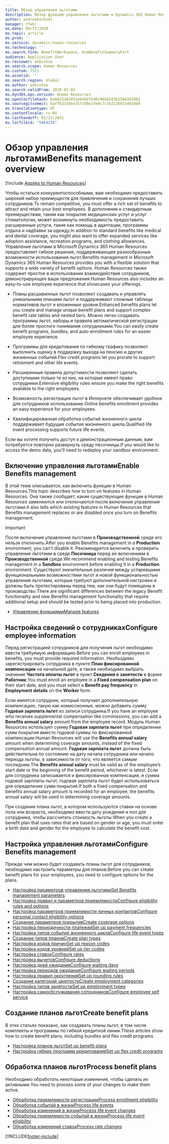 ```yaml
---
title: Обзор управления льготами
description: Обзор функции управления льготами в Dynamics 365 Human Resources. Предложите своим сотрудникам расширенные возможности с помощью простого в использовании интерактивного опыта.
author: andreabichsel
manager: tfehr
ms.date: 09/17/2020
ms.topic: article
ms.prod: ''
ms.service: dynamics-human-resources
ms.technology: ''
ms.search.form: BenefitWorkspace, HcmBenefitSummaryPart
audience: Application User
ms.reviewer: anbichse
ms.search.scope: Human Resources
ms.custom: 7521
ms.assetid: ''
ms.search.region: Global
ms.author: anbichse
ms.search.validFrom: 2020-02-03
ms.dyn365.ops.version: Human Resources
ms.openlocfilehash: ba6623102431eb45bf5d0c96b6583615663d1081
ms.sourcegitcommit: 6affb3316be757c99e1fe9c7c7b312b93c483408
ms.translationtype: HT
ms.contentlocale: ru-RU
ms.lasthandoff: 02/17/2021
ms.locfileid: "5464334"
---
```

# <a name="benefits-management-overview"></a><span data-ttu-id="980dc-104">Обзор управления льготами</span><span class="sxs-lookup"><span data-stu-id="980dc-104">Benefits management overview</span></span>

[!include [Applies to Human Resources](../includes/applies-to-hr.md)]

<span data-ttu-id="980dc-105">Чтобы остаться конкурентоспособными, вам необходимо предоставить широкий набор преимуществ для привлечения и сохранения лучших сотрудников.</span><span class="sxs-lookup"><span data-stu-id="980dc-105">To remain competitive, you must offer a rich set of benefits to attract and retain your best employees.</span></span> <span data-ttu-id="980dc-106">В дополнение к стандартным преимуществам, таким как покрытие медицинских услуг и услуг стоматологии, может возникнуть необходимость предоставить расширенные услуги, такие как помощь в адаптации, программы отдыха и надбавки за одежду.</span><span class="sxs-lookup"><span data-stu-id="980dc-106">In addition to standard benefits like medical and dental coverage, you might also want to offer expanded services like adoption assistance, recreation programs, and clothing allowances.</span></span> <span data-ttu-id="980dc-107">Управление льготами в Microsoft Dynamics 365 Human Resources предоставляет гибкое решение, поддерживающее разнообразные возможности использования льгот.</span><span class="sxs-lookup"><span data-stu-id="980dc-107">Benefits management in Microsoft Dynamics 365 Human Resources provides you with a flexible solution that supports a wide variety of benefit options.</span></span> <span data-ttu-id="980dc-108">Human Resources также содержит простое в использовании взаимодействие сотрудников, демонстрирующее ваши предложения.</span><span class="sxs-lookup"><span data-stu-id="980dc-108">Human Resources also includes an easy-to-use employee experience that showcases your offerings.</span></span>

- <span data-ttu-id="980dc-109">Планы расширенных льгот позволяют создавать и управлять уникальными планами льгот и поддерживают сложные таблицы нормативов льгот и вложенные уровни.</span><span class="sxs-lookup"><span data-stu-id="980dc-109">Enhanced benefits plans let you create and manage unique benefit plans and support complex benefit rate tables and nested tiers.</span></span> <span data-ttu-id="980dc-110">Можно легко создавать программы льгот, наборы и правила автоматической регистрации для более простого понимания сотрудниками.</span><span class="sxs-lookup"><span data-stu-id="980dc-110">You can easily create benefit programs, bundles, and auto-enrollment rules for an easier employee experience.</span></span>

- <span data-ttu-id="980dc-111">Программы для кредитования по гибкому графику позволяют выполнить оценку в поддержку выхода на пенсию и других жизненных событий.</span><span class="sxs-lookup"><span data-stu-id="980dc-111">Flex credit programs let you prorate to support retirement and other life events.</span></span>

- <span data-ttu-id="980dc-112">Расширенные правила допустимости позволяют сделать доступными только те из них, на которые имеют право сотрудники.</span><span class="sxs-lookup"><span data-stu-id="980dc-112">Extensive eligibility rules ensure you make the right benefits available to the right employees.</span></span>

- <span data-ttu-id="980dc-113">Возможность регистрации льгот в Интернете обеспечивает удобное для сотрудников использование.</span><span class="sxs-lookup"><span data-stu-id="980dc-113">Online benefits enrollment provides an easy experience for your employees.</span></span>

- <span data-ttu-id="980dc-114">Квалифицированная обработка событий жизненного цикла поддерживает будущие события жизненного цикла.</span><span class="sxs-lookup"><span data-stu-id="980dc-114">Qualified life event processing supports future life events.</span></span>

<span data-ttu-id="980dc-115">Если вы хотите получить доступ к демонстрационным данным, вам потребуется повторно развернуть среду песочницы.</span><span class="sxs-lookup"><span data-stu-id="980dc-115">If you would like to access the demo data, you'll need to redeploy your sandbox environment.</span></span>

## <a name="enable-benefits-management"></a><span data-ttu-id="980dc-116">Включение управления льготами</span><span class="sxs-lookup"><span data-stu-id="980dc-116">Enable Benefits management</span></span>

<span data-ttu-id="980dc-117">В этой теме описывается, как включить функции в Human Resources.</span><span class="sxs-lookup"><span data-stu-id="980dc-117">This topic describes how to turn on features in Human Resources.</span></span> <span data-ttu-id="980dc-118">Она также сообщает, какие существующие функции в Human Resources заменяются или отключаются после включения управления льготами.</span><span class="sxs-lookup"><span data-stu-id="980dc-118">It also tells which existing features in Human Resources that Benefits management replaces or are disabled once you turn on Benefits management.</span></span>

> [!IMPORTANT]
> <span data-ttu-id="980dc-119">После включения управления льготами в **Производственной** среде его нельзя отключить.</span><span class="sxs-lookup"><span data-stu-id="980dc-119">After you enable Benefits management in a **Production** environment, you can't disable it.</span></span> <span data-ttu-id="980dc-120">Рекомендуется включить и проверить управление льготами в среде **Песочница** перед ее включением в **Производственной** среде.</span><span class="sxs-lookup"><span data-stu-id="980dc-120">We recommend enabling and testing Benefits management in a **Sandbox** environment before enabling it in a **Production** environment.</span></span> <span data-ttu-id="980dc-121">Существуют значительные различия между устаревшими функциональными возможностями льгот и новой функциональностью управления льготами, которые требуют дополнительной настройки и должны быть протестированы перед тем, как они будут помещены в производство.</span><span class="sxs-lookup"><span data-stu-id="980dc-121">There are significant differences between the legacy Benefit functionality and new Benefits management functionality that require additional setup and should be tested prior to being placed into production.</span></span>

- [<span data-ttu-id="980dc-122">Управление функциями</span><span class="sxs-lookup"><span data-stu-id="980dc-122">Manage features</span></span>](hr-admin-manage-features.md)

## <a name="configure-employee-information"></a><span data-ttu-id="980dc-123">Настройка сведений о сотрудниках</span><span class="sxs-lookup"><span data-stu-id="980dc-123">Configure employee information</span></span>

<span data-ttu-id="980dc-124">Перед регистрацией сотрудников для получения льгот необходимо ввести требуемую информацию.</span><span class="sxs-lookup"><span data-stu-id="980dc-124">Before you can enroll employees in benefits, you must provide required information.</span></span> <span data-ttu-id="980dc-125">Необходимо зарегистрировать сотрудника в пункте **План фиксированной компенсации** на начальной дате, а также необходимо выбрать значение **Частота оплаты льгот** в пункт **Сведения о занятости** в форме **Работник**.</span><span class="sxs-lookup"><span data-stu-id="980dc-125">You must enroll an employee in a **Fixed compensation plan** on their start date, and you must select a **Benefit pay frequency** in **Employment details** on the **Worker** form.</span></span>

<span data-ttu-id="980dc-126">Если имеется сотрудник, который получает дополнительную компенсацию, такую как комиссионные, можно добавить сумму **Годовая зарплата льгот** из записи сотрудника.</span><span class="sxs-lookup"><span data-stu-id="980dc-126">If you have an employee who receives supplemental compensation like commissions, you can add a **Benefits annual salary** amount from the employee record.</span></span> <span data-ttu-id="980dc-127">Модуль Human Resources использует сумму **Годовая зарплата льгот** при определении сумм покрытия вместо годовой суммы по фиксированной компенсации.</span><span class="sxs-lookup"><span data-stu-id="980dc-127">Human Resources will use the **Benefits annual salary** amount when determining coverage amounts, instead of the fixed compensation annual amount.</span></span> <span data-ttu-id="980dc-128">**Годовая зарплата льгот** должна быть действительна по состоянию на дату начала сотрудника или начало периода льготы, в зависимости от того, что является самым последним.</span><span class="sxs-lookup"><span data-stu-id="980dc-128">The **Benefits annual salary** must be valid as of the employee’s start date or the beginning of the benefit period, whichever is latest.</span></span> <span data-ttu-id="980dc-129">Если для сотрудника записывается и фиксированная компенсация, и сумма годовой зарплаты льгот, годовая зарплата льгот будет использоваться для определения сумм покрытия.</span><span class="sxs-lookup"><span data-stu-id="980dc-129">If both a fixed compensation and benefits annual salary amount is recorded for an employee, the benefits annual salary will be used in determining coverage amounts.</span></span>

<span data-ttu-id="980dc-130">При создании плана льгот, в котором используются ставки на основе пола или возраста, необходимо ввести дату рождения и пол для сотрудника, чтобы рассчитать стоимость льготы.</span><span class="sxs-lookup"><span data-stu-id="980dc-130">When you create a benefit plan that uses rates that are based on gender or age, you must enter a birth date and gender for the employee to calculate the benefit cost.</span></span>

## <a name="configure-benefits-management"></a><span data-ttu-id="980dc-131">Настройка управления льготами</span><span class="sxs-lookup"><span data-stu-id="980dc-131">Configure Benefits management</span></span>

<span data-ttu-id="980dc-132">Прежде чем можно будет создавать планы льгот для сотрудников, необходимо настроить параметры для планов.</span><span class="sxs-lookup"><span data-stu-id="980dc-132">Before you can create benefit plans for your employees, you need to configure options for the plans.</span></span>

- [<span data-ttu-id="980dc-133">Настройка параметров управления льготами</span><span class="sxs-lookup"><span data-stu-id="980dc-133">Set Benefits management parameters</span></span>](hr-benefits-setup-parameters.md)
- [<span data-ttu-id="980dc-134">Настройка правил и параметров приемлемости</span><span class="sxs-lookup"><span data-stu-id="980dc-134">Configure eligibility rules and options</span></span>](hr-benefits-setup-eligibility-rules.md)
- [<span data-ttu-id="980dc-135">Настройка параметров приемлемости личных контактов</span><span class="sxs-lookup"><span data-stu-id="980dc-135">Configure personal contact eligibility options</span></span>](hr-benefits-setup-contact-eligibility-options.md)
- [<span data-ttu-id="980dc-136">Создание параметров покрытия</span><span class="sxs-lookup"><span data-stu-id="980dc-136">Create coverage options</span></span>](hr-benefits-setup-coverage-options.md)
- [<span data-ttu-id="980dc-137">Настройка периодичности платежей</span><span class="sxs-lookup"><span data-stu-id="980dc-137">Set up payment frequencies</span></span>](hr-benefits-setup-payment-frequencies.md)
- [<span data-ttu-id="980dc-138">Настройка типов событий жизненного цикла</span><span class="sxs-lookup"><span data-stu-id="980dc-138">Configure life event types</span></span>](hr-benefits-setup-life-event-types.md)
- [<span data-ttu-id="980dc-139">Создание типов планов</span><span class="sxs-lookup"><span data-stu-id="980dc-139">Create plan types</span></span>](hr-benefits-setup-plan-types.md)
- [<span data-ttu-id="980dc-140">Настройка кодов причин</span><span class="sxs-lookup"><span data-stu-id="980dc-140">Set up reason codes</span></span>](hr-benefits-setup-reason-codes.md)
- [<span data-ttu-id="980dc-141">Настройка кодов уровней</span><span class="sxs-lookup"><span data-stu-id="980dc-141">Set up tier codes</span></span>](hr-benefits-setup-tier-codes.md)
- [<span data-ttu-id="980dc-142">Настройка ставок</span><span class="sxs-lookup"><span data-stu-id="980dc-142">Configure rates</span></span>](hr-benefits-setup-rates.md)
- [<span data-ttu-id="980dc-143">Настройка вычетов</span><span class="sxs-lookup"><span data-stu-id="980dc-143">Configure deductions</span></span>](hr-benefits-setup-deductions.md)
- [<span data-ttu-id="980dc-144">Настройка дней ожидания</span><span class="sxs-lookup"><span data-stu-id="980dc-144">Configure waiting days</span></span>](hr-benefits-setup-waiting-days.md)
- [<span data-ttu-id="980dc-145">Настройка периодов ожидания</span><span class="sxs-lookup"><span data-stu-id="980dc-145">Configure waiting periods</span></span>](hr-benefits-setup-waiting-periods.md)
- [<span data-ttu-id="980dc-146">Настройка правил округления</span><span class="sxs-lookup"><span data-stu-id="980dc-146">Set up rounding rules</span></span>](hr-benefits-setup-rounding-rules.md)
- [<span data-ttu-id="980dc-147">Создание категорий занятости</span><span class="sxs-lookup"><span data-stu-id="980dc-147">Create employment categories</span></span>](hr-benefits-setup-employment-categories.md)
- [<span data-ttu-id="980dc-148">Настройка типов занятости</span><span class="sxs-lookup"><span data-stu-id="980dc-148">Set up employment types</span></span>](hr-benefits-setup-employment-types.md)
- [<span data-ttu-id="980dc-149">Настройка самообслуживания сотрудников</span><span class="sxs-lookup"><span data-stu-id="980dc-149">Configure employee self service</span></span>](hr-benefits-setup-employee-self-service.md)

## <a name="create-benefit-plans"></a><span data-ttu-id="980dc-150">Создание планов льгот</span><span class="sxs-lookup"><span data-stu-id="980dc-150">Create benefit plans</span></span>

<span data-ttu-id="980dc-151">В этих статьях показано, как создавать планы льгот, в том числе комплекты и программы по гибкой кредитной линии.</span><span class="sxs-lookup"><span data-stu-id="980dc-151">These articles show how to create benefit plans, including bundles and flex credit programs.</span></span>

- [<span data-ttu-id="980dc-152">Настройка планов льгот</span><span class="sxs-lookup"><span data-stu-id="980dc-152">Set up benefit plans</span></span>](hr-benefits-plans-setup.md)
- [<span data-ttu-id="980dc-153">Настройка гибких программ кредитования</span><span class="sxs-lookup"><span data-stu-id="980dc-153">Set up flex credit programs</span></span>](hr-benefits-plans-flex-credit-programs.md)

## <a name="process-benefit-plans"></a><span data-ttu-id="980dc-154">Обработка планов льгот</span><span class="sxs-lookup"><span data-stu-id="980dc-154">Process benefit plans</span></span>

<span data-ttu-id="980dc-155">Необходимо обработать некоторые изменения, чтобы сделать их активными.</span><span class="sxs-lookup"><span data-stu-id="980dc-155">You need to process some of your changes to make them active.</span></span>

- [<span data-ttu-id="980dc-156">Обработка приемлемости регистрации</span><span class="sxs-lookup"><span data-stu-id="980dc-156">Process enrollment eligibility</span></span>](hr-benefits-process-enrollment-eligibility.md)
- [<span data-ttu-id="980dc-157">Обработка событий в жизни</span><span class="sxs-lookup"><span data-stu-id="980dc-157">Process life events</span></span>](hr-benefits-process-life-events.md)
- [<span data-ttu-id="980dc-158">Обработка изменений в жизни</span><span class="sxs-lookup"><span data-stu-id="980dc-158">Process life event changes</span></span>](hr-benefits-process-life-event-changes.md)
- [<span data-ttu-id="980dc-159">Обработка приемлемости событий в жизни</span><span class="sxs-lookup"><span data-stu-id="980dc-159">Process life event eligibility</span></span>](hr-benefits-process-life-event-eligibility.md)
- [<span data-ttu-id="980dc-160">Обработка изменений ставок</span><span class="sxs-lookup"><span data-stu-id="980dc-160">Process rate changes</span></span>](hr-benefits-process-rate-changes.md)



[!INCLUDE[footer-include](../includes/footer-banner.md)]